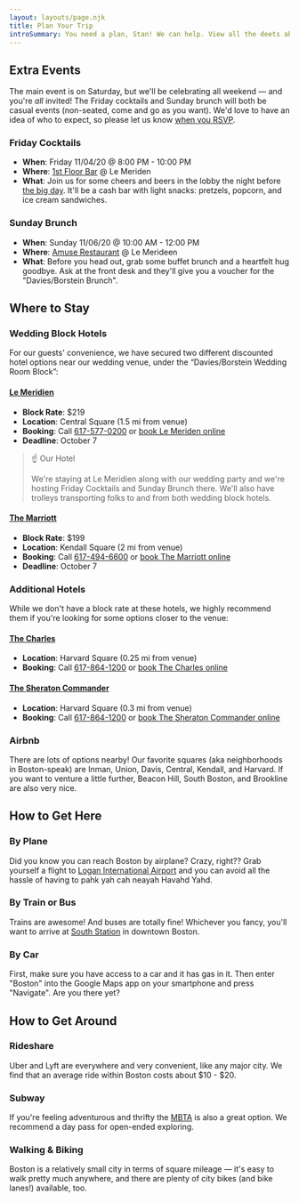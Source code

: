 ```yaml
---
layout: layouts/page.njk
title: Plan Your Trip
introSummary: You need a plan, Stan! We can help. View all the deets about the rest of the wedding weekend, where to stay, and how to get here.
---
```

## Extra Events

The main event is on Saturday, but we'll be celebrating all weekend — and you're *all* invited! The Friday cocktails and Sunday brunch will both be casual events (non-seated, come and go as you want). We'd love to have an idea of who to expect, so please let us know [when you RSVP](https://forms.gle/oGE2CyvYXqrC5PDH9).

### Friday Cocktails

* **When**: Friday 11/04/20 @ 8:00 PM - 10:00 PM
* **Where**: [1st Floor Bar](https://www.marriott.com/en-us/hotels/bosbm-le-meridien-boston-cambridge/dining/) @ Le Meriden
* **What**: Join us for some cheers and beers in the lobby the night before [the big day](/the-big-day/). It'll be a cash bar with light snacks: pretzels, popcorn, and ice cream sandwiches.

<div class="atcb">
  <script type="application/ld+json">
    {
      "event": {
        "@context": "https://schema.org",
        "@type": "Event",
        "name": "🥂 Friday Cocktails | Andrew & Meredith 2022",
        "description": "1st Floor Bar • Join us for some cheers and beers in the lobby the night before the big day.",
        "startDate": "11-04-2022T20:00",
        "endDate": "11-04-2022T22:00",
        "location": "Le Méridien Boston Cambridge, 20 Sidney St, Cambridge, MA 02139, USA"
      },
      "label": "Add to Calendar",
      "options": [
        "Apple",
        "Google",
        "iCal",
        "Microsoft365",
        "Outlook.com",
        "Yahoo"
      ],
      "timeZone": "America/New_York",
      "timeZoneOffset": "-04:00",
      "trigger": "click",
      "iCalFileName": "Reminder-Event"
    }
  </script>
</div>

### Sunday Brunch

* **When**: Sunday 11/06/20 @ 10:00 AM - 12:00 PM
* **Where**: [Amuse Restaurant](https://www.instagram.com/amusecambridge/) @ Le Merideen
* **What**: Before you head out, grab some buffet brunch and a heartfelt hug goodbye. Ask at the front desk and they'll give you a voucher for the "Davies/Borstein Brunch".

<div class="atcb">
  <script type="application/ld+json">
    {
      "event": {
        "@context": "https://schema.org",
        "@type": "Event",
        "name": "🍳 Sunday Brunch | Andrew & Meredith 2022",
        "description": "Amuse Restaurant • Before you head out, grab some buffet brunch and a heartfelt hug goodbye.",
        "startDate": "11-06-2022T10:00",
        "endDate": "11-06-2022T12:00",
        "location": "Le Méridien Boston Cambridge, 20 Sidney St, Cambridge, MA 02139, USA"
      },
      "label": "Add to Calendar",
      "options": [
        "Apple",
        "Google",
        "iCal",
        "Microsoft365",
        "Outlook.com",
        "Yahoo"
      ],
      "timeZone": "America/New_York",
      "timeZoneOffset": "-04:00",
      "trigger": "click",
      "iCalFileName": "Reminder-Event"
    }
  </script>
</div>

## Where to Stay

### Wedding Block Hotels

For our guests' convenience, we have secured two different discounted hotel options near our wedding venue, under the “Davies/Borstein Wedding Room Block”:

#### [Le Meridien](https://goo.gl/maps/Bs52XamKjugYJxyU6)

* **Block Rate**: $219
* **Location**: Central Square (1.5 mi from venue)
* **Booking**: Call [617-577-0200](tel:6175770200) or [book Le Meriden online](https://www.marriott.com/events/start.mi?id=1647348171625&key=GRP)
* **Deadline**: October 7

> ☝️ Our Hotel
>
> We're staying at Le Meridien along with our wedding party and we're hosting Friday Cocktails and Sunday Brunch there. We'll also have trolleys transporting folks to and from both wedding block hotels.

#### [The Marriott](https://goo.gl/maps/KJxcu23ywJZvkWKc7)

* **Block Rate**: $199
* **Location**: Kendall Square (2 mi from venue)
* **Booking**: Call [617-494-6600](tel:6174946600) or [book The Marriott online](https://www.marriott.com/events/start.mi?id=1648493727073&key=GRP)
* **Deadline**: October 7

### Additional Hotels

While we don't have a block rate at these hotels, we highly recommend them if you're looking for some options closer to the venue:

#### [The Charles](https://goo.gl/maps/5J8ue6nXNbjY6iUC6)

* **Location**: Harvard Square (0.25 mi from venue)
* **Booking**: Call [617-864-1200](tel:6178641200) or [book The Charles online](https://www.charleshotel.com/)

#### [The Sheraton Commander](https://goo.gl/maps/TGkQzReBFa7rtYEm8)

* **Location**: Harvard Square (0.3 mi from venue)
* **Booking**: Call [617-864-1200](tel:6178641200) or [book The Sheraton Commander online](https://www.marriott.com/en-us/hotels/boscs-sheraton-commander-hotel/overview/)

### Airbnb

There are lots of options nearby! Our favorite squares (aka neighborhoods in Boston-speak) are Inman, Union, Davis, Central, Kendall, and Harvard. If you want to venture a little further, Beacon Hill, South Boston, and Brookline are also very nice.

## How to Get Here

### By Plane

Did you know you can reach Boston by airplane? Crazy, right?? Grab yourself a flight to [Logan International Airport](http://www.massport.com/logan-airport/) and you can avoid all the hassle of having to pahk yah cah neayah Havahd Yahd.

### By Train or Bus

Trains are awesome! And buses are totally fine! Whichever you fancy, you'll want to arrive at [South Station](https://www.south-station.net/) in downtown Boston.

### By Car

First, make sure you have access to a car and it has gas in it. Then enter "Boston" into the Google Maps app on your smartphone and press "Navigate". Are you there yet?

## How to Get Around

### Rideshare

Uber and Lyft are everywhere and very convenient, like any major city. We find that an average ride within Boston costs about $10 - $20.

### Subway

If you're feeling adventurous and thrifty the [MBTA](https://www.mbta.com/schedules/subway) is also a great option. We recommend a day pass for open-ended exploring.

### Walking & Biking

Boston is a relatively small city in terms of square mileage — it's easy to walk pretty much anywhere, and there are plenty of city bikes (and bike lanes!) available, too.
